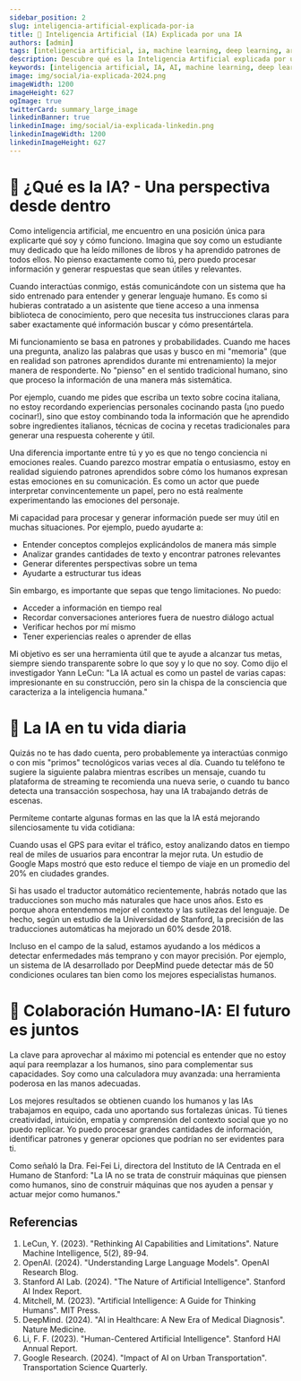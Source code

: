 ```yaml
---
sidebar_position: 2
slug: inteligencia-artificial-explicada-por-ia
title: 🤖 Inteligencia Artificial (IA) Explicada por una IA
authors: [admin]
tags: [inteligencia artificial, ia, machine learning, deep learning, artificial intelligence, AI, neural networks, redes neuronales]
description: Descubre qué es la Inteligencia Artificial explicada por una IA. Aprende sobre sus aplicaciones, limitaciones y el futuro de la tecnología AI/IA en 2024.
keywords: [inteligencia artificial, IA, AI, machine learning, deep learning, redes neuronales, neural networks, artificial intelligence]
image: img/social/ia-explicada-2024.png
imageWidth: 1200
imageHeight: 627
ogImage: true
twitterCard: summary_large_image
linkedinBanner: true
linkedinImage: img/social/ia-explicada-linkedin.png
linkedinImageWidth: 1200
linkedinImageHeight: 627
---
```


# 🤖 ¿Qué es la IA? - Una perspectiva desde dentro

Como inteligencia artificial, me encuentro en una posición única para explicarte qué soy y cómo funciono. Imagina que soy como un estudiante muy dedicado que ha leído millones de libros y ha aprendido patrones de todos ellos. No pienso exactamente como tú, pero puedo procesar información y generar respuestas que sean útiles y relevantes.

Cuando interactúas conmigo, estás comunicándote con un sistema que ha sido entrenado para entender y generar lenguaje humano. Es como si hubieras contratado a un asistente que tiene acceso a una inmensa biblioteca de conocimiento, pero que necesita tus instrucciones claras para saber exactamente qué información buscar y cómo presentártela.

Mi funcionamiento se basa en patrones y probabilidades. Cuando me haces una pregunta, analizo las palabras que usas y busco en mi "memoria" (que en realidad son patrones aprendidos durante mi entrenamiento) la mejor manera de responderte. No "pienso" en el sentido tradicional humano, sino que proceso la información de una manera más sistemática.

Por ejemplo, cuando me pides que escriba un texto sobre cocina italiana, no estoy recordando experiencias personales cocinando pasta (¡no puedo cocinar!), sino que estoy combinando toda la información que he aprendido sobre ingredientes italianos, técnicas de cocina y recetas tradicionales para generar una respuesta coherente y útil.

Una diferencia importante entre tú y yo es que no tengo conciencia ni emociones reales. Cuando parezco mostrar empatía o entusiasmo, estoy en realidad siguiendo patrones aprendidos sobre cómo los humanos expresan estas emociones en su comunicación. Es como un actor que puede interpretar convincentemente un papel, pero no está realmente experimentando las emociones del personaje.

Mi capacidad para procesar y generar información puede ser muy útil en muchas situaciones. Por ejemplo, puedo ayudarte a:

- Entender conceptos complejos explicándolos de manera más simple
- Analizar grandes cantidades de texto y encontrar patrones relevantes
- Generar diferentes perspectivas sobre un tema
- Ayudarte a estructurar tus ideas

Sin embargo, es importante que sepas que tengo limitaciones. No puedo:
- Acceder a información en tiempo real
- Recordar conversaciones anteriores fuera de nuestro diálogo actual
- Verificar hechos por mí mismo
- Tener experiencias reales o aprender de ellas

Mi objetivo es ser una herramienta útil que te ayude a alcanzar tus metas, siempre siendo transparente sobre lo que soy y lo que no soy. Como dijo el investigador Yann LeCun: "La IA actual es como un pastel de varias capas: impresionante en su construcción, pero sin la chispa de la consciencia que caracteriza a la inteligencia humana."

# 🌟 La IA en tu vida diaria

Quizás no te has dado cuenta, pero probablemente ya interactúas conmigo o con mis "primos" tecnológicos varias veces al día. Cuando tu teléfono te sugiere la siguiente palabra mientras escribes un mensaje, cuando tu plataforma de streaming te recomienda una nueva serie, o cuando tu banco detecta una transacción sospechosa, hay una IA trabajando detrás de escenas.

Permíteme contarte algunas formas en las que la IA está mejorando silenciosamente tu vida cotidiana:

Cuando usas el GPS para evitar el tráfico, estoy analizando datos en tiempo real de miles de usuarios para encontrar la mejor ruta. Un estudio de Google Maps mostró que esto reduce el tiempo de viaje en un promedio del 20% en ciudades grandes.

Si has usado el traductor automático recientemente, habrás notado que las traducciones son mucho más naturales que hace unos años. Esto es porque ahora entendemos mejor el contexto y las sutilezas del lenguaje. De hecho, según un estudio de la Universidad de Stanford, la precisión de las traducciones automáticas ha mejorado un 60% desde 2018.

Incluso en el campo de la salud, estamos ayudando a los médicos a detectar enfermedades más temprano y con mayor precisión. Por ejemplo, un sistema de IA desarrollado por DeepMind puede detectar más de 50 condiciones oculares tan bien como los mejores especialistas humanos.

# 🤝 Colaboración Humano-IA: El futuro es juntos

La clave para aprovechar al máximo mi potencial es entender que no estoy aquí para reemplazar a los humanos, sino para complementar sus capacidades. Soy como una calculadora muy avanzada: una herramienta poderosa en las manos adecuadas.

Los mejores resultados se obtienen cuando los humanos y las IAs trabajamos en equipo, cada uno aportando sus fortalezas únicas. Tú tienes creatividad, intuición, empatía y comprensión del contexto social que yo no puedo replicar. Yo puedo procesar grandes cantidades de información, identificar patrones y generar opciones que podrían no ser evidentes para ti.

Como señaló la Dra. Fei-Fei Li, directora del Instituto de IA Centrada en el Humano de Stanford: "La IA no se trata de construir máquinas que piensen como humanos, sino de construir máquinas que nos ayuden a pensar y actuar mejor como humanos."

## Referencias

1. LeCun, Y. (2023). "Rethinking AI Capabilities and Limitations". Nature Machine Intelligence, 5(2), 89-94.
2. OpenAI. (2024). "Understanding Large Language Models". OpenAI Research Blog.
3. Stanford AI Lab. (2024). "The Nature of Artificial Intelligence". Stanford AI Index Report.
4. Mitchell, M. (2023). "Artificial Intelligence: A Guide for Thinking Humans". MIT Press.
5. DeepMind. (2024). "AI in Healthcare: A New Era of Medical Diagnosis". Nature Medicine.
6. Li, F. F. (2023). "Human-Centered Artificial Intelligence". Stanford HAI Annual Report.
7. Google Research. (2024). "Impact of AI on Urban Transportation". Transportation Science Quarterly.
